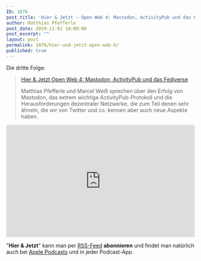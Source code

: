 ```yaml
---
ID: 1876
post_title: 'Hier & Jetzt – Open Web 4: Mastodon, ActivityPub und das Fediverse'
author: Matthias Pfefferle
post_date: 2019-11-01 10:00:00
post_excerpt: ""
layout: post
permalink: 1876/hier-und-jetzt-open-web-4/
published: true
---
```


Die dritte Folge:

> [Hier & Jetzt Open Web 4: Mastodon, ActivityPub und das Fediverse](http://neunetz.fm/hier-jetzt-open-web-4-mastodon-activitypub-und-das-fediverse/)
>
> Matthias Pfefferle und Marcel Weiß sprechen über den Erfolg von Mastodon, das extrem wichtige ActivityPub-Protokoll und die Herausforderungen dezentraler Netzwerke, die zum Teil denen sehr ähneln, die wir von Twitter und co. kennen aber auch neue Aspekte haben.

<iframe width="100%" height="300" scrolling="no" frameborder="no" allow="autoplay" src="https://w.soundcloud.com/player/?url=https%3A//api.soundcloud.com/tracks/706342357&color=%23ff5500&auto_play=false&hide_related=false&show_comments=true&show_user=true&show_reposts=false&show_teaser=true&visual=true"></iframe>

"**Hier & Jetzt**" kann man per [RSS-Feed](http://feed.neunetz.fm/huj) **abonnieren** und findet man natürlich auch bei [Apple Podcasts](https://podcasts.apple.com/de/podcast/hier-jetzt/id937734214) und in jeder Podcast-App.
